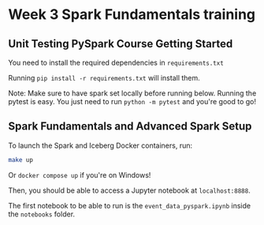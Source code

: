 # Week 3 Spark Fundamentals training

## Unit Testing PySpark Course Getting Started

You need to install the required dependencies in `requirements.txt`

Running `pip install -r requirements.txt` will install them.

Note: Make sure to have spark set locally before running below.
Running the pytest is easy. You just need to run `python -m pytest` and you're good to go!



## Spark Fundamentals and Advanced Spark Setup

To launch the Spark and Iceberg Docker containers, run:

```bash
make up
```

Or `docker compose up` if you're on Windows!

Then, you should be able to access a Jupyter notebook at `localhost:8888`.

The first notebook to be able to run is the `event_data_pyspark.ipynb` inside the `notebooks` folder.
